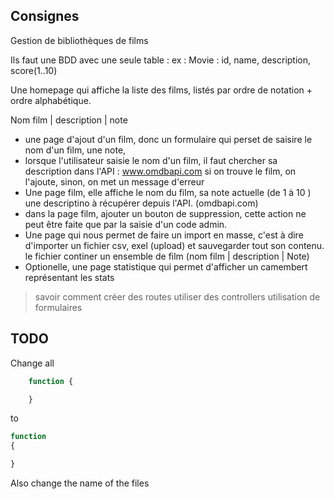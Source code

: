 ## Consignes   
Gestion de bibliothèques de films 

Ils faut une BDD avec une seule table : ex : 
Movie : id, name, description, score(1..10)

Une homepage qui affiche la liste des films, listés par ordre de notation + ordre alphabétique. 

Nom film | description | note 

* une page d'ajout d'un film, donc un formulaire qui perset de saisire le nom d'un film, une note,
* lorsque l'utilisateur saisie le nom d'un film, il faut chercher sa description dans l'API : www.omdbapi.com 
		si on trouve le film, on l'ajoute, sinon, on met un message d'erreur 
* Une page film, elle affiche le nom du film, sa note actuelle (de 1 à 10 ) une descriptino à récupérer depuis l'API. (omdbapi.com)  
* dans la page film, ajouter un bouton de suppression, cette action    ne peut être faite que par la saisie d'un code admin.
* Une page qui nous permet de faire un import en masse, c'est à dire d'importer un fichier csv, exel (upload) et sauvegarder tout son contenu. 
		le fichier continer un ensemble de film (nom film | description | Note)  
* Optionelle, une page statistique qui permet d'afficher un camembert représentant les stats  


> savoir comment créer des routes 
> utiliser des controllers 
> utilisation de formulaires 

## TODO    

Change all 
```php 
	function {

	}
```
to 
```php 
function 
{

}
```

Also change the name of the files 
